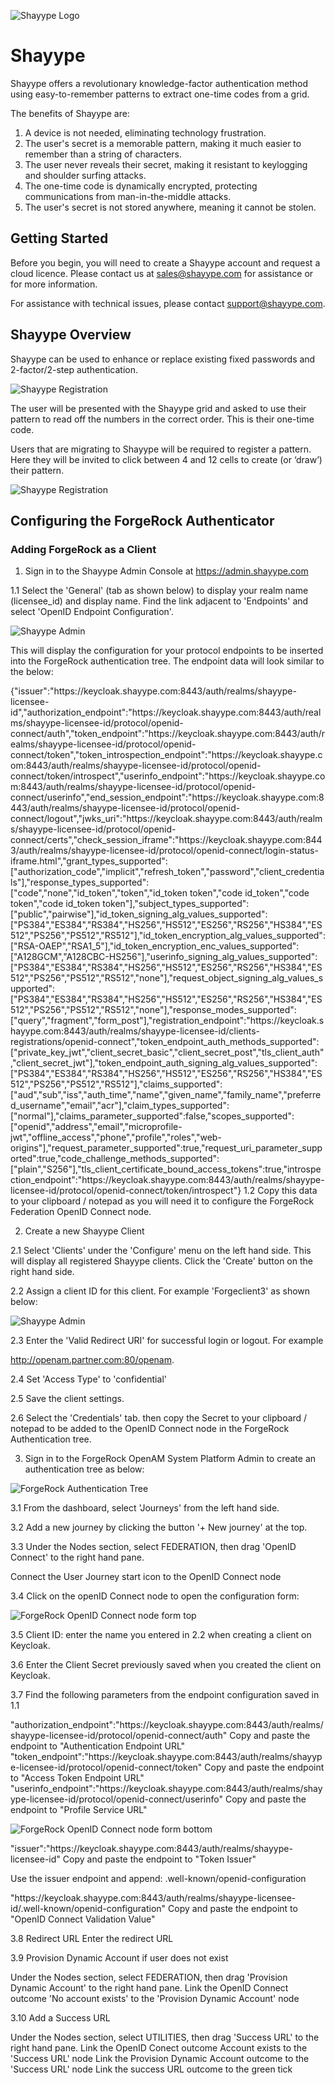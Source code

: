![Shayype Logo](images/Shayype-Logo.png)

# Shayype

Shayype offers a revolutionary knowledge-factor authentication method using easy-to-remember patterns to extract one-time codes from a grid.

The benefits of Shayype are:
1. A device is not needed, eliminating technology frustration.
2. The user's secret is a memorable pattern, making it much easier to remember than a string of characters. 
3. The user never reveals their secret, making it resistant to keylogging and shoulder surfing attacks.  
4. The one-time code is dynamically encrypted, protecting communications from man-in-the-middle attacks.
5. The user's secret is not stored anywhere, meaning it cannot be stolen.

## Getting Started

Before you begin, you will need to create a Shayype account and request a cloud licence. Please contact us at sales@shayype.com for assistance or for more information.

For assistance with technical issues, please contact support@shayype.com.


## Shayype Overview

Shayype can be used to enhance or replace existing fixed passwords and 2-factor/2-step authentication.

![Shayype Registration](images/forgerock-shayype-challenge.png)

The user will be presented with the Shayype grid and asked to use their pattern to read off the numbers in the correct order. This is their one-time code.

Users that are migrating to Shayype will be required to register a pattern. Here they will be invited to click between 4 and 12 cells to create (or ‘draw’) their pattern.

![Shayype Registration](images/shayype_registration.png)



## Configuring the ForgeRock Authenticator

### Adding ForgeRock as a Client

1. Sign in to the Shayype Admin Console at https://admin.shayype.com

1.1 Select the 'General' (tab as shown below) to display your realm name (licensee_id) and display name. Find the link adjacent to 'Endpoints' and select 'OpenID Endpoint Configuration'.

![Shayype Admin](images/shayype_licensee_id.png)
 
This will display the configuration for your protocol endpoints to be inserted into the ForgeRock authentication tree.
The endpoint data will look similar to the below:
<div style="display:inline">
{"issuer":"https://keycloak.shayype.com:8443/auth/realms/shayype-licensee-id","authorization_endpoint":"https://keycloak.shayype.com:8443/auth/realms/shayype-licensee-id/protocol/openid-connect/auth","token_endpoint":"https://keycloak.shayype.com:8443/auth/realms/shayype-licensee-id/protocol/openid-connect/token","token_introspection_endpoint":"https://keycloak.shayype.com:8443/auth/realms/shayype-licensee-id/protocol/openid-connect/token/introspect","userinfo_endpoint":"https://keycloak.shayype.com:8443/auth/realms/shayype-licensee-id/protocol/openid-connect/userinfo","end_session_endpoint":"https://keycloak.shayype.com:8443/auth/realms/shayype-licensee-id/protocol/openid-connect/logout","jwks_uri":"https://keycloak.shayype.com:8443/auth/realms/shayype-licensee-id/protocol/openid-connect/certs","check_session_iframe":"https://keycloak.shayype.com:8443/auth/realms/shayype-licensee-id/protocol/openid-connect/login-status-iframe.html","grant_types_supported":["authorization_code","implicit","refresh_token","password","client_credentials"],"response_types_supported":["code","none","id_token","token","id_token token","code id_token","code token","code id_token token"],"subject_types_supported":["public","pairwise"],"id_token_signing_alg_values_supported":["PS384","ES384","RS384","HS256","HS512","ES256","RS256","HS384","ES512","PS256","PS512","RS512"],"id_token_encryption_alg_values_supported":["RSA-OAEP","RSA1_5"],"id_token_encryption_enc_values_supported":["A128GCM","A128CBC-HS256"],"userinfo_signing_alg_values_supported":["PS384","ES384","RS384","HS256","HS512","ES256","RS256","HS384","ES512","PS256","PS512","RS512","none"],"request_object_signing_alg_values_supported":["PS384","ES384","RS384","HS256","HS512","ES256","RS256","HS384","ES512","PS256","PS512","RS512","none"],"response_modes_supported":["query","fragment","form_post"],"registration_endpoint":"https://keycloak.shayype.com:8443/auth/realms/shayype-licensee-id/clients-registrations/openid-connect","token_endpoint_auth_methods_supported":["private_key_jwt","client_secret_basic","client_secret_post","tls_client_auth","client_secret_jwt"],"token_endpoint_auth_signing_alg_values_supported":["PS384","ES384","RS384","HS256","HS512","ES256","RS256","HS384","ES512","PS256","PS512","RS512"],"claims_supported":["aud","sub","iss","auth_time","name","given_name","family_name","preferred_username","email","acr"],"claim_types_supported":["normal"],"claims_parameter_supported":false,"scopes_supported":["openid","address","email","microprofile-jwt","offline_access","phone","profile","roles","web-origins"],"request_parameter_supported":true,"request_uri_parameter_supported":true,"code_challenge_methods_supported":["plain","S256"],"tls_client_certificate_bound_access_tokens":true,"introspection_endpoint":"https://keycloak.shayype.com:8443/auth/realms/shayype-licensee-id/protocol/openid-connect/token/introspect"}
</div>
1.2 Copy this data to your clipboard / notepad as you will need it to configure the ForgeRock Federation OpenID Connect node.

2. Create a new Shayype Client

2.1 Select 'Clients' under the 'Configure' menu on the left hand side. This will display all registered Shayype clients.
Click the 'Create' button on the right hand side.

2.2 Assign a client ID for this client. For example 'Forgeclient3' as shown below:

![Shayype Admin](images/shayype_forgerock_client.png)


2.3 Enter the 'Valid Redirect URI' for successful login or logout. For example <div style="display:inline">http://openam.partner.com:80/openam</div>.

2.4 Set 'Access Type' to 'confidential'

2.5 Save the client settings.

2.6 Select the 'Credentials' tab. then copy the Secret to your clipboard / notepad to be added to the OpenID Connect node in the ForgeRock Authentication tree.

3. Sign in to the ForgeRock OpenAM System Platform Admin to create an authentication tree as below:

![ForgeRock Authentication Tree](images/shayype_forgerock_openam_nodes.png)

3.1 From the dashboard, select 'Journeys' from the left hand side.

3.2 Add a new journey by clicking the button '+ New journey' at the top.

3.3 Under the Nodes section, select FEDERATION, then drag 'OpenID Connect' to the right hand pane.

Connect the User Journey start icon to the OpenID Connect node

3.4 Click on the openID Connect node to open the configuration form: 

![ForgeRock OpenID Connect node form top](images/shayype_forgerock_oid_node_top.png)

3.5 Client ID: enter the name you entered in 2.2 when creating a client on Keycloak.

3.6 Enter the Client Secret previously saved when you created the client on Keycloak.

3.7 Find the following parameters from the endpoint configuration saved in 1.1

<div style="display:inline">
"authorization_endpoint":"https://keycloak.shayype.com:8443/auth/realms/shayype-licensee-id/protocol/openid-connect/auth"
</div>
Copy and paste the endpoint to "Authentication Endpoint URL"

<div style="display:inline">
"token_endpoint":"https://keycloak.shayype.com:8443/auth/realms/shayype-licensee-id/protocol/openid-connect/token"
</div>
Copy and paste the endpoint to "Access Token Endpoint URL"

<div style="display:inline">
"userinfo_endpoint":"https://keycloak.shayype.com:8443/auth/realms/shayype-licensee-id/protocol/openid-connect/userinfo"
</div>
Copy and paste the endpoint to "Profile Service URL"

![ForgeRock OpenID Connect node form bottom](images/shayype_forgerock_oid_node_bottom.png)

<div style="display:inline">
"issuer":"https://keycloak.shayype.com:8443/auth/realms/shayype-licensee-id"
</div>
Copy and paste the endpoint to "Token Issuer"

Use the issuer endpoint and append: .well-known/openid-configuration
<div style="display:inline">
"https://keycloak.shayype.com:8443/auth/realms/shayype-licensee-id/.well-known/openid-configuration"
</div>
Copy and paste the endpoint to "OpenID Connect Validation Value"

3.8 Redirect URL
Enter the redirect URL 


3.9 Provision Dynamic Account if user does not exist

Under the Nodes section, select FEDERATION, then drag 'Provision Dynamic Account' to the right hand pane.
Link the OpenID Connect outcome 'No account exists' to the 'Provision Dynamic Account' node

3.10 Add a Success URL

Under the Nodes section, select UTILITIES, then drag 'Success URL' to the right hand pane.
Link the OpenID Conect outcome Account exists to the 'Success URL' node
Link the Provision Dynamic Account outcome to the 'Success URL' node 
Link the success URL outcome to the green tick
